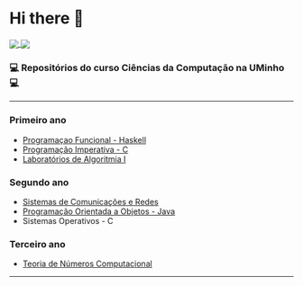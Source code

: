 # Hi there 👋

<a href="https://github.com/miguelii/github-readme-stats">
  <img align="center" src="[![Top Langs](https://github-readme-stats.vercel.app/api/top-langs/?username=miguelii&layout=compact)](https://github.com/miguelii/github-readme-stats)
" />
</a>
<a href="https://github.com/miguelii/convoychat">
  <img align="center" src="https://github-readme-stats.vercel.app/api/pin/?username=miguelii&repo=convoychat" />
</a>


### 💻 Repositórios do curso Ciências da Computação na UMinho 💻
____________________________
### Primeiro ano 

- [Programaçao Funcional - Haskell](https://github.com/Miguelii/PF)
- [Programação Imperativa - C](https://github.com/Miguelii/PI)
- [Laboratórios de Algoritmia I](https://github.com/Miguelii/Labs-de-Algoritmia-I)


### Segundo ano

- [Sistemas de Comunicações e Redes](https://github.com/Miguelii/SCR)
- [Programação Orientada a Objetos - Java](https://github.com/Miguelii/POO)
- Sistemas Operativos - C



### Terceiro ano

- [Teoria de Números Computacional](https://github.com/Miguelii/TNC)
____________________________
